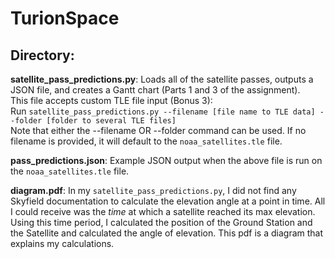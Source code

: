 # TurionSpace

## Directory:

**satellite_pass_predictions.py**: Loads all of the satellite passes, outputs a JSON file, and creates a Gantt chart (Parts 1 and 3 of the assignment). <br>
This file accepts custom TLE file input (Bonus 3):<br>
Run `satellite_pass_predictions.py --filename [file name to TLE data] --folder [folder to several TLE files]` <br>
Note that either the --filename OR --folder command can be used. If no filename is provided, it will default to the `noaa_satellites.tle` file.

**pass_predictions.json**: Example JSON output when the above file is run on the `noaa_satellites.tle` file. 

**diagram.pdf**: In my `satellite_pass_predictions.py`, I did not find any Skyfield documentation to calculate the elevation angle at a point in time. All I could receive was the *time* at which a satellite reached its max elevation. Using this time period, I calculated the position of the Ground Station and the Satellite and calculated the angle of elevation. This pdf is a diagram that explains my calculations.


